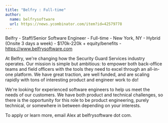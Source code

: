 ```yaml
---
title: "Belfry : Full-time"
author:
  name: belfrysoftware
  url: https://news.ycombinator.com/item?id=42579778
---
```

Belfry - Staff&#x2F;Senior Software Engineer - Full-time - New York, NY - Hybrid (Onsite 3 days a week) - $170k-220k + equity&#x2F;benefits - <a href="https:&#x2F;&#x2F;www.belfrysoftware.com" rel="nofollow">https:&#x2F;&#x2F;www.belfrysoftware.com</a>

At Belfry, we&#x27;re changing how the Security Guard Services industry operates. Our mission is simple but ambitious: to empower both back-office teams and field officers with the tools they need to excel through an all-in-one platform. We have great traction, are well funded, and are scaling rapidly with tons of interesting product and engineer work to do!

We&#x27;re looking for experienced software engineers to help us meet the needs of our customers. We have both product and technical challenges, so there is the opportunity for this role to be product engineering, purely technical, or somewhere in between depending on your interests.

To apply or learn more, email Alex at belfrysoftware dot com.
<JobApplication />
